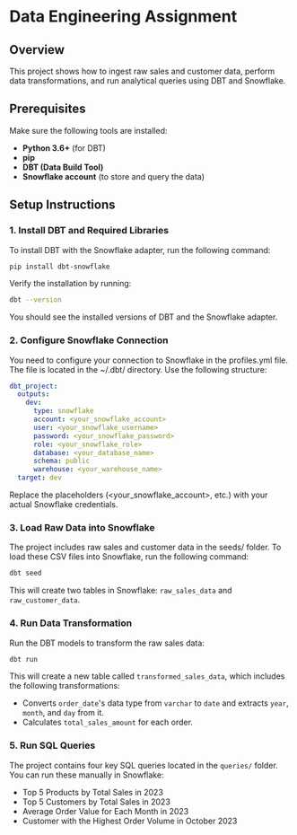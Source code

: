 # Data Engineering Assignment

## Overview

This project shows how to ingest raw sales and customer data, perform data transformations, and run analytical queries using DBT and Snowflake.

## Prerequisites

Make sure the following tools are installed:
- **Python 3.6+** (for DBT)
- **pip** 
- **DBT (Data Build Tool)**
- **Snowflake account** (to store and query the data)

## Setup Instructions

### 1. Install DBT and Required Libraries

To install DBT with the Snowflake adapter, run the following command:

```bash
pip install dbt-snowflake
```

Verify the installation by running:

```bash
dbt --version
```
You should see the installed versions of DBT and the Snowflake adapter.

### 2. Configure Snowflake Connection

You need to configure your connection to Snowflake in the profiles.yml file. The file is located in the ~/.dbt/ directory. Use the following structure:

```yaml
dbt_project:
  outputs:
    dev:
      type: snowflake
      account: <your_snowflake_account>
      user: <your_snowflake_username>
      password: <your_snowflake_password>
      role: <your_snowflake_role>
      database: <your_database_name>
      schema: public
      warehouse: <your_warehouse_name>
  target: dev
```

Replace the placeholders (<your_snowflake_account>, etc.) with your actual Snowflake credentials.

### 3. Load Raw Data into Snowflake
The project includes raw sales and customer data in the seeds/ folder. To load these CSV files into Snowflake, run the following command:

```bash
dbt seed
```
This will create two tables in Snowflake: `raw_sales_data` and `raw_customer_data`.

### 4. Run Data Transformation
Run the DBT models to transform the raw sales data:

```bash
dbt run
```
This will create a new table called `transformed_sales_data`, which includes the following transformations:

- Converts `order_date`'s data type from `varchar` to `date` and extracts `year`, `month`, and `day` from it.
- Calculates `total_sales_amount` for each order.

### 5. Run SQL Queries
The project contains four key SQL queries located in the `queries/` folder. You can run these manually in Snowflake:

- Top 5 Products by Total Sales in 2023
- Top 5 Customers by Total Sales in 2023
- Average Order Value for Each Month in 2023
- Customer with the Highest Order Volume in October 2023

